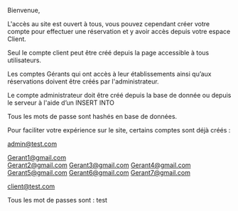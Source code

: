 Bienvenue,

L'accès au site est ouvert à tous, vous pouvez cependant créer votre compte pour effectuer une réservation et y avoir accès depuis votre espace Client.

Seul le compte  client peut être créé depuis la page accessible à tous utilisateurs.

Les comptes Gérants qui ont accès à leur établissements ainsi qu’aux réservations doivent être créés par l'administrateur.

Le compte administrateur doit être créé depuis la base de donnée ou depuis le serveur à l'aide d’un INSERT INTO

Tous les mots de passe sont hashés en base de données.

Pour faciliter votre expérience sur le site, certains comptes sont déjà créés :

admin@test.com

Gerant1@gmail.com  
Gerant2@gmail.com
Gerant3@gmail.com
Gerant4@gmail.com
Gerant5@gmail.com
Gerant6@gmail.com
Gerant7@gmail.com


client@test.com

Tous les mot de passes sont : test
